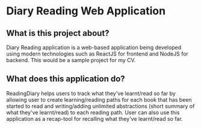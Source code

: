 # Diary Reading Web Application

## What is this project about?
 Diary Reading application is a web-based application being developed using
 modern technologies such as ReactJS for frontend and NodeJS for backend.
 This would be a sample project for my CV.

## What does this application do?
 ReadingDiary helps users to track what they've learnt/read so far by allowing user to create learning/reading paths for each book that has been started to read and writing/adding unlimited abstractions (short summary of what they've learnt/read) to each reading path. User can also use this application as a recap-tool for recalling what they've learnt/read so far.

 